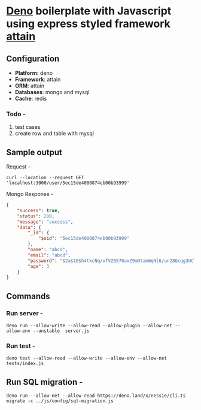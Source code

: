 # [Deno](https://deno.land/) boilerplate with Javascript using express styled framework [attain](https://deno.land/x/attain)

## Configuration

- **Platform:** deno
- **Framework**: attain
- **ORM**: attain
- **Databases**: mongo and mysql
- **Cache**: redis

### Todo -

1. test cases
2. create row and table with mysql

## Sample output

Request -

```http
curl --location --request GET 'localhost:3000/user/5ec15de4000874eb00b93999'
```

Mongo Response -

```json
{
    "success": true,
    "status": 200,
    "message": "success",
    "data": {
        "_id": {
            "$oid": "5ec15de4000874eb00b93999"
        },
        "name": "abcd",
        "email": "abcd",
        "password": "$2a$10$h4tkcNq/vfVZ0570axZ9mOtamWqNl6/un28Ocqg3UClnrx5WVVkXS",
        "age": 3
    }
}
```

## Commands

### Run server -

```deno
deno run --allow-write --allow-read --allow-plugin --allow-net --allow-env --unstable  server.js
```

### Run test -

```deno
deno test --allow-read --allow-write --allow-env --allow-net tests/index.js
```

## Run SQL migration -

```deno
deno run --allow-net --allow-read https://deno.land/x/nessie/cli.ts migrate -c ../js/config/sql-migration.js
```
